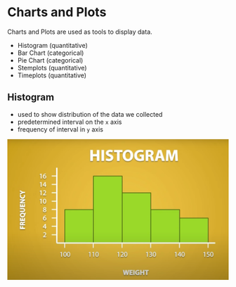 # Charts and Plots

Charts and Plots are used as tools to display data.

* Histogram (quantitative)
* Bar Chart (categorical)
* Pie Chart (categorical)
* Stemplots (quantitative)
* Timeplots (quantitative)

## Histogram

* used to show distribution of the data we collected
* predetermined interval on the `x` axis
* frequency of interval in `y` axis

![](img/002.charts_and_plots-0903063422.png)